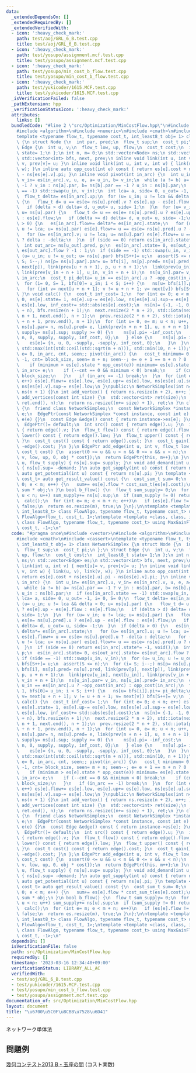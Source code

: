 ```yaml
---
data:
  _extendedDependsOn: []
  _extendedRequiredBy: []
  _extendedVerifiedWith:
  - icon: ':heavy_check_mark:'
    path: test/aoj/GRL_6_B.test.cpp
    title: test/aoj/GRL_6_B.test.cpp
  - icon: ':heavy_check_mark:'
    path: test/yosupo/assignment.mcf.test.cpp
    title: test/yosupo/assignment.mcf.test.cpp
  - icon: ':heavy_check_mark:'
    path: test/yosupo/min_cost_b_flow.test.cpp
    title: test/yosupo/min_cost_b_flow.test.cpp
  - icon: ':heavy_check_mark:'
    path: test/yukicoder/1615.MCF.test.cpp
    title: test/yukicoder/1615.MCF.test.cpp
  _isVerificationFailed: false
  _pathExtension: hpp
  _verificationStatusIcon: ':heavy_check_mark:'
  attributes:
    links: []
  bundledCode: "#line 2 \"src/Optimization/MinCostFlow.hpp\"\n#include <vector>\n\
    #include <algorithm>\n#include <numeric>\n#include <cmath>\n#include <cassert>\n\
    template <typename flow_t, typename cost_t, int_least8_t obj= 1> class NetworkSimplex\
    \ {\n struct Node {\n  int par, pred;\n  flow_t sup;\n  cost_t pi;\n };\n struct\
    \ Edge {\n  int u, v;\n  flow_t low, up, flow;\n  cost_t cost;\n  int_least8_t\
    \ state= 1;\n };\n int n, m= 0;\n std::vector<Node> ns;\n std::vector<Edge> es;\n\
    \ std::vector<int> bfs, next, prev;\n inline void link(int u, int v) { next[u]=\
    \ v, prev[v]= u; }\n inline void link(int u, int v, int w) { link(u, v), link(v,\
    \ w); }\n inline auto opp_cost(int e) const { return es[e].cost + ns[es[e].u].pi\
    \ - ns[es[e].v].pi; }\n inline void pivot(int in_arc) {\n  int u_in= es[in_arc].u,\
    \ v_in= es[in_arc].v, u, e, a= u_in, b= v_in;\n  while (a != b) a= ns[a].par ==\
    \ -1 ? v_in : ns[a].par, b= ns[b].par == -1 ? u_in : ns[b].par;\n  if (es[in_arc].state\
    \ == -1) std::swap(u_in, v_in);\n  int lca= a, side= 0, u_out= -1, i= 0, S= 0;\n\
    \  flow_t delta= es[in_arc].up;\n  for (u= u_in; u != lca && delta > 0; u= ns[u].par)\
    \ {\n   flow_t d= u == es[e= ns[u].pred].v ? es[e].up - es[e].flow : es[e].flow;\n\
    \   if (delta > d) delta= d, u_out= u, side= 1;\n  }\n  for (u= v_in; u != lca;\
    \ u= ns[u].par) {\n   flow_t d= u == es[e= ns[u].pred].u ? es[e].up - es[e].flow\
    \ : es[e].flow;\n   if (delta >= d) delta= d, u_out= u, side= -1;\n  }\n  if (delta\
    \ > 0) {\n   es[in_arc].flow+= delta*= es[in_arc].state;\n   for (u= es[in_arc].u;\
    \ u != lca; u= ns[u].par) es[e].flow+= u == es[e= ns[u].pred].u ? -delta : delta;\n\
    \   for (u= es[in_arc].v; u != lca; u= ns[u].par) es[e].flow+= u == es[e= ns[u].pred].u\
    \ ? delta : -delta;\n  }\n  if (side == 0) return es[in_arc].state*= -1, void();\n\
    \  int out_arc= ns[u_out].pred, p;\n  es[in_arc].state= 0, es[out_arc].state=\
    \ es[out_arc].flow ? -1 : 1;\n  if (side == -1) std::swap(u_in, v_in);\n  for\
    \ (u= u_in; u != u_out; u= ns[u].par) bfs[S++]= u;\n  assert(S <= n);\n  for (i=\
    \ S; i--;) ns[p= ns[u].par].par= u= bfs[i], ns[p].pred= ns[u].pred, link(prev[p],\
    \ next[p]), link(prev[u + n + 1], p, u + n + 1);\n  link(prev[u_in], next[u_in]),\
    \ link(prev[v_in + n + 1], u_in, v_in + n + 1);\n  ns[u_in].par= v_in, ns[u_in].pred=\
    \ in_arc;\n  cost_t pi_delta= u_in == es[in_arc].u ? -opp_cost(in_arc) : opp_cost(in_arc);\n\
    \  for (i= 0, S= 1, bfs[0]= u_in; i < S; i++) {\n   ns[u= bfs[i]].pi+= pi_delta;\n\
    \   for (int v= next[u + n + 1]; v != u + n + 1; v= next[v]) bfs[S++]= v;\n  }\n\
    \ }\n void calc() {\n  cost_t inf_cost= 1;\n  for (int e= 0; e < m; e++) es[e].flow=\
    \ 0, es[e].state= 1, es[e].up-= es[e].low, ns[es[e].u].sup-= es[e].low, ns[es[e].v].sup+=\
    \ es[e].low, inf_cost+= std::abs(es[e].cost);\n  ns[n]= {-1, -1, 0, 0}, es.resize(m\
    \ + n), bfs.resize(n + 1);\n  next.resize(2 * n + 2), std::iota(next.begin() +\
    \ n + 1, next.end(), n + 1);\n  prev.resize(2 * n + 2), std::iota(prev.begin()\
    \ + n + 1, prev.end(), n + 1);\n  for (int u= 0, e= m; u < n; u++, e++) {\n  \
    \ ns[u].par= n, ns[u].pred= e, link(prev[n + n + 1], u, n + n + 1);\n   if (auto\
    \ supply= ns[u].sup; supply >= 0) {\n    ns[u].pi= -inf_cost;\n    es[e]= {u,\
    \ n, 0, supply, supply, inf_cost, 0};\n   } else {\n    ns[u].pi= inf_cost;\n\
    \    es[e]= {n, u, 0, -supply, -supply, inf_cost, 0};\n   }\n  }\n  int block_size=\
    \ std::max(int(std::ceil(std::sqrt(m + n))), std::min(10, n + 1));\n  for (int\
    \ e= 0, in_arc, cnt, seen;; pivot(in_arc)) {\n   cost_t minimum= 0;\n   for (in_arc=\
    \ -1, cnt= block_size, seen= m + n; seen--; e= e + 1 == m + n ? 0 : e + 1) {\n\
    \    if (minimum > es[e].state * opp_cost(e)) minimum= es[e].state * opp_cost(e),\
    \ in_arc= e;\n    if (--cnt == 0 && minimum < 0) break;\n    if (cnt == 0) cnt=\
    \ block_size;\n   }\n   if (in_arc == -1) break;\n  }\n  for (int e= 0; e < m;\
    \ e++) es[e].flow+= es[e].low, es[e].up+= es[e].low, ns[es[e].u].sup+= es[e].low,\
    \ ns[es[e].v].sup-= es[e].low;\n }\npublic:\n NetworkSimplex(int n= 0): n(n),\
    \ ns(n + 1) {}\n int add_vertex() { return ns.resize(n + 2), n++; }\n std::vector<int>\
    \ add_vertices(const int size) {\n  std::vector<int> ret(size);\n  std::iota(ret.begin(),\
    \ ret.end(), n);\n  return ns.resize((n+= size) + 1), ret;\n }\n class EdgePtr\
    \ {\n  friend class NetworkSimplex;\n  const NetworkSimplex *instance;\n  int\
    \ e;\n  EdgePtr(const NetworkSimplex *const instance, const int e): instance(instance),\
    \ e(e) {}\n  const Edge &edge() const { return instance->es[e]; }\n public:\n\
    \  EdgePtr()= default;\n  int src() const { return edge().u; }\n  int dst() const\
    \ { return edge().v; }\n  flow_t flow() const { return edge().flow; }\n  flow_t\
    \ lower() const { return edge().low; }\n  flow_t upper() const { return edge().up;\
    \ }\n  cost_t cost() const { return edge().cost; }\n  cost_t gain() const { return\
    \ -edge().cost; }\n };\n EdgePtr add_edge(int u, int v, flow_t low, flow_t up,\
    \ cost_t cost) {\n  assert(0 <= u && u < n && 0 <= v && v < n);\n  es.push_back({u,\
    \ v, low, up, 0, obj * cost});\n  return EdgePtr{this, m++};\n }\n void add_supply(int\
    \ u, flow_t supply) { ns[u].sup= supply; }\n void add_demand(int u, flow_t demand)\
    \ { ns[u].sup= -demand; }\n auto get_supply(int u) const { return ns[u].sup; }\n\
    \ auto get_potential(int u) const { return ns[u].pi; }\n template <typename cost_sum_t=\
    \ cost_t> auto get_result_value() const {\n  cost_sum_t sum= 0;\n  for (int e=\
    \ 0; e < m; e++) {\n   sum+= es[e].flow * cost_sum_t(es[e].cost);\n  }\n  return\
    \ sum * obj;\n }\n bool b_flow() {\n  flow_t sum_supply= 0;\n  for (int u= 0;\
    \ u < n; u++) sum_supply+= ns[u].sup;\n  if (sum_supply != 0) return false;\n\
    \  calc();\n  for (int e= m; e < m + n; e++)\n   if (es[e].flow != 0) return es.resize(m),\
    \ false;\n  return es.resize(m), true;\n }\n};\n\ntemplate <template <class, class,\
    \ int_least8_t> class FlowAlgo, typename flow_t, typename cost_t> using MinCostFlow=\
    \ FlowAlgo<flow_t, cost_t, 1>;\ntemplate <template <class, class, int_least8_t>\
    \ class FlowAlgo, typename flow_t, typename cost_t> using MaxGainFlow= FlowAlgo<flow_t,\
    \ cost_t, -1>;\n"
  code: "#pragma once\n#include <vector>\n#include <algorithm>\n#include <numeric>\n\
    #include <cmath>\n#include <cassert>\ntemplate <typename flow_t, typename cost_t,\
    \ int_least8_t obj= 1> class NetworkSimplex {\n struct Node {\n  int par, pred;\n\
    \  flow_t sup;\n  cost_t pi;\n };\n struct Edge {\n  int u, v;\n  flow_t low,\
    \ up, flow;\n  cost_t cost;\n  int_least8_t state= 1;\n };\n int n, m= 0;\n std::vector<Node>\
    \ ns;\n std::vector<Edge> es;\n std::vector<int> bfs, next, prev;\n inline void\
    \ link(int u, int v) { next[u]= v, prev[v]= u; }\n inline void link(int u, int\
    \ v, int w) { link(u, v), link(v, w); }\n inline auto opp_cost(int e) const {\
    \ return es[e].cost + ns[es[e].u].pi - ns[es[e].v].pi; }\n inline void pivot(int\
    \ in_arc) {\n  int u_in= es[in_arc].u, v_in= es[in_arc].v, u, e, a= u_in, b= v_in;\n\
    \  while (a != b) a= ns[a].par == -1 ? v_in : ns[a].par, b= ns[b].par == -1 ?\
    \ u_in : ns[b].par;\n  if (es[in_arc].state == -1) std::swap(u_in, v_in);\n  int\
    \ lca= a, side= 0, u_out= -1, i= 0, S= 0;\n  flow_t delta= es[in_arc].up;\n  for\
    \ (u= u_in; u != lca && delta > 0; u= ns[u].par) {\n   flow_t d= u == es[e= ns[u].pred].v\
    \ ? es[e].up - es[e].flow : es[e].flow;\n   if (delta > d) delta= d, u_out= u,\
    \ side= 1;\n  }\n  for (u= v_in; u != lca; u= ns[u].par) {\n   flow_t d= u ==\
    \ es[e= ns[u].pred].u ? es[e].up - es[e].flow : es[e].flow;\n   if (delta >= d)\
    \ delta= d, u_out= u, side= -1;\n  }\n  if (delta > 0) {\n   es[in_arc].flow+=\
    \ delta*= es[in_arc].state;\n   for (u= es[in_arc].u; u != lca; u= ns[u].par)\
    \ es[e].flow+= u == es[e= ns[u].pred].u ? -delta : delta;\n   for (u= es[in_arc].v;\
    \ u != lca; u= ns[u].par) es[e].flow+= u == es[e= ns[u].pred].u ? delta : -delta;\n\
    \  }\n  if (side == 0) return es[in_arc].state*= -1, void();\n  int out_arc= ns[u_out].pred,\
    \ p;\n  es[in_arc].state= 0, es[out_arc].state= es[out_arc].flow ? -1 : 1;\n \
    \ if (side == -1) std::swap(u_in, v_in);\n  for (u= u_in; u != u_out; u= ns[u].par)\
    \ bfs[S++]= u;\n  assert(S <= n);\n  for (i= S; i--;) ns[p= ns[u].par].par= u=\
    \ bfs[i], ns[p].pred= ns[u].pred, link(prev[p], next[p]), link(prev[u + n + 1],\
    \ p, u + n + 1);\n  link(prev[u_in], next[u_in]), link(prev[v_in + n + 1], u_in,\
    \ v_in + n + 1);\n  ns[u_in].par= v_in, ns[u_in].pred= in_arc;\n  cost_t pi_delta=\
    \ u_in == es[in_arc].u ? -opp_cost(in_arc) : opp_cost(in_arc);\n  for (i= 0, S=\
    \ 1, bfs[0]= u_in; i < S; i++) {\n   ns[u= bfs[i]].pi+= pi_delta;\n   for (int\
    \ v= next[u + n + 1]; v != u + n + 1; v= next[v]) bfs[S++]= v;\n  }\n }\n void\
    \ calc() {\n  cost_t inf_cost= 1;\n  for (int e= 0; e < m; e++) es[e].flow= 0,\
    \ es[e].state= 1, es[e].up-= es[e].low, ns[es[e].u].sup-= es[e].low, ns[es[e].v].sup+=\
    \ es[e].low, inf_cost+= std::abs(es[e].cost);\n  ns[n]= {-1, -1, 0, 0}, es.resize(m\
    \ + n), bfs.resize(n + 1);\n  next.resize(2 * n + 2), std::iota(next.begin() +\
    \ n + 1, next.end(), n + 1);\n  prev.resize(2 * n + 2), std::iota(prev.begin()\
    \ + n + 1, prev.end(), n + 1);\n  for (int u= 0, e= m; u < n; u++, e++) {\n  \
    \ ns[u].par= n, ns[u].pred= e, link(prev[n + n + 1], u, n + n + 1);\n   if (auto\
    \ supply= ns[u].sup; supply >= 0) {\n    ns[u].pi= -inf_cost;\n    es[e]= {u,\
    \ n, 0, supply, supply, inf_cost, 0};\n   } else {\n    ns[u].pi= inf_cost;\n\
    \    es[e]= {n, u, 0, -supply, -supply, inf_cost, 0};\n   }\n  }\n  int block_size=\
    \ std::max(int(std::ceil(std::sqrt(m + n))), std::min(10, n + 1));\n  for (int\
    \ e= 0, in_arc, cnt, seen;; pivot(in_arc)) {\n   cost_t minimum= 0;\n   for (in_arc=\
    \ -1, cnt= block_size, seen= m + n; seen--; e= e + 1 == m + n ? 0 : e + 1) {\n\
    \    if (minimum > es[e].state * opp_cost(e)) minimum= es[e].state * opp_cost(e),\
    \ in_arc= e;\n    if (--cnt == 0 && minimum < 0) break;\n    if (cnt == 0) cnt=\
    \ block_size;\n   }\n   if (in_arc == -1) break;\n  }\n  for (int e= 0; e < m;\
    \ e++) es[e].flow+= es[e].low, es[e].up+= es[e].low, ns[es[e].u].sup+= es[e].low,\
    \ ns[es[e].v].sup-= es[e].low;\n }\npublic:\n NetworkSimplex(int n= 0): n(n),\
    \ ns(n + 1) {}\n int add_vertex() { return ns.resize(n + 2), n++; }\n std::vector<int>\
    \ add_vertices(const int size) {\n  std::vector<int> ret(size);\n  std::iota(ret.begin(),\
    \ ret.end(), n);\n  return ns.resize((n+= size) + 1), ret;\n }\n class EdgePtr\
    \ {\n  friend class NetworkSimplex;\n  const NetworkSimplex *instance;\n  int\
    \ e;\n  EdgePtr(const NetworkSimplex *const instance, const int e): instance(instance),\
    \ e(e) {}\n  const Edge &edge() const { return instance->es[e]; }\n public:\n\
    \  EdgePtr()= default;\n  int src() const { return edge().u; }\n  int dst() const\
    \ { return edge().v; }\n  flow_t flow() const { return edge().flow; }\n  flow_t\
    \ lower() const { return edge().low; }\n  flow_t upper() const { return edge().up;\
    \ }\n  cost_t cost() const { return edge().cost; }\n  cost_t gain() const { return\
    \ -edge().cost; }\n };\n EdgePtr add_edge(int u, int v, flow_t low, flow_t up,\
    \ cost_t cost) {\n  assert(0 <= u && u < n && 0 <= v && v < n);\n  es.push_back({u,\
    \ v, low, up, 0, obj * cost});\n  return EdgePtr{this, m++};\n }\n void add_supply(int\
    \ u, flow_t supply) { ns[u].sup= supply; }\n void add_demand(int u, flow_t demand)\
    \ { ns[u].sup= -demand; }\n auto get_supply(int u) const { return ns[u].sup; }\n\
    \ auto get_potential(int u) const { return ns[u].pi; }\n template <typename cost_sum_t=\
    \ cost_t> auto get_result_value() const {\n  cost_sum_t sum= 0;\n  for (int e=\
    \ 0; e < m; e++) {\n   sum+= es[e].flow * cost_sum_t(es[e].cost);\n  }\n  return\
    \ sum * obj;\n }\n bool b_flow() {\n  flow_t sum_supply= 0;\n  for (int u= 0;\
    \ u < n; u++) sum_supply+= ns[u].sup;\n  if (sum_supply != 0) return false;\n\
    \  calc();\n  for (int e= m; e < m + n; e++)\n   if (es[e].flow != 0) return es.resize(m),\
    \ false;\n  return es.resize(m), true;\n }\n};\n\ntemplate <template <class, class,\
    \ int_least8_t> class FlowAlgo, typename flow_t, typename cost_t> using MinCostFlow=\
    \ FlowAlgo<flow_t, cost_t, 1>;\ntemplate <template <class, class, int_least8_t>\
    \ class FlowAlgo, typename flow_t, typename cost_t> using MaxGainFlow= FlowAlgo<flow_t,\
    \ cost_t, -1>;\n"
  dependsOn: []
  isVerificationFile: false
  path: src/Optimization/MinCostFlow.hpp
  requiredBy: []
  timestamp: '2023-03-16 12:34:48+09:00'
  verificationStatus: LIBRARY_ALL_AC
  verifiedWith:
  - test/aoj/GRL_6_B.test.cpp
  - test/yukicoder/1615.MCF.test.cpp
  - test/yosupo/min_cost_b_flow.test.cpp
  - test/yosupo/assignment.mcf.test.cpp
documentation_of: src/Optimization/MinCostFlow.hpp
layout: document
title: "\u6700\u5C0F\u8CBB\u7528\u6D41"
---
```

ネットワーク単体法
## 問題例
[幾何コンテスト2013 B - 玉座の間](https://atcoder.jp/contests/geocon2013/tasks/geocon2013_b) (コスト実数)
